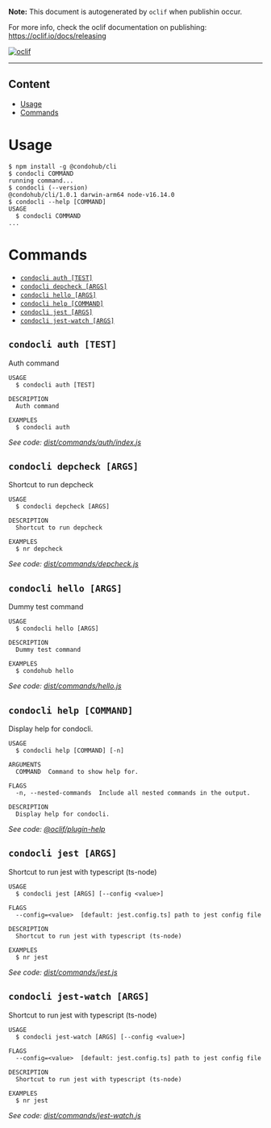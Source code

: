 **Note:** This document is autogenerated by `oclif` when publishin occur.

For more info, check the oclif documentation on publishing:
https://oclif.io/docs/releasing

[![oclif](https://img.shields.io/badge/cli-oclif-brightgreen.svg)](https://oclif.io)

---

## Content

<!-- toc -->
* [Usage](#usage)
* [Commands](#commands)
<!-- tocstop -->

# Usage

<!-- usage -->
```sh-session
$ npm install -g @condohub/cli
$ condocli COMMAND
running command...
$ condocli (--version)
@condohub/cli/1.0.1 darwin-arm64 node-v16.14.0
$ condocli --help [COMMAND]
USAGE
  $ condocli COMMAND
...
```
<!-- usagestop -->

# Commands

<!-- commands -->
* [`condocli auth [TEST]`](#condocli-auth-test)
* [`condocli depcheck [ARGS]`](#condocli-depcheck-args)
* [`condocli hello [ARGS]`](#condocli-hello-args)
* [`condocli help [COMMAND]`](#condocli-help-command)
* [`condocli jest [ARGS]`](#condocli-jest-args)
* [`condocli jest-watch [ARGS]`](#condocli-jest-watch-args)

## `condocli auth [TEST]`

Auth command

```
USAGE
  $ condocli auth [TEST]

DESCRIPTION
  Auth command

EXAMPLES
  $ condocli auth
```

_See code: [dist/commands/auth/index.js](https://github.com/condohub/condohub/blob/v1.0.1/dist/commands/auth/index.js)_

## `condocli depcheck [ARGS]`

Shortcut to run depcheck

```
USAGE
  $ condocli depcheck [ARGS]

DESCRIPTION
  Shortcut to run depcheck

EXAMPLES
  $ nr depcheck
```

_See code: [dist/commands/depcheck.js](https://github.com/condohub/condohub/blob/v1.0.1/dist/commands/depcheck.js)_

## `condocli hello [ARGS]`

Dummy test command

```
USAGE
  $ condocli hello [ARGS]

DESCRIPTION
  Dummy test command

EXAMPLES
  $ condohub hello
```

_See code: [dist/commands/hello.js](https://github.com/condohub/condohub/blob/v1.0.1/dist/commands/hello.js)_

## `condocli help [COMMAND]`

Display help for condocli.

```
USAGE
  $ condocli help [COMMAND] [-n]

ARGUMENTS
  COMMAND  Command to show help for.

FLAGS
  -n, --nested-commands  Include all nested commands in the output.

DESCRIPTION
  Display help for condocli.
```

_See code: [@oclif/plugin-help](https://github.com/oclif/plugin-help/blob/v5.1.12/src/commands/help.ts)_

## `condocli jest [ARGS]`

Shortcut to run jest with typescript (ts-node)

```
USAGE
  $ condocli jest [ARGS] [--config <value>]

FLAGS
  --config=<value>  [default: jest.config.ts] path to jest config file

DESCRIPTION
  Shortcut to run jest with typescript (ts-node)

EXAMPLES
  $ nr jest
```

_See code: [dist/commands/jest.js](https://github.com/condohub/condohub/blob/v1.0.1/dist/commands/jest.js)_

## `condocli jest-watch [ARGS]`

Shortcut to run jest with typescript (ts-node)

```
USAGE
  $ condocli jest-watch [ARGS] [--config <value>]

FLAGS
  --config=<value>  [default: jest.config.ts] path to jest config file

DESCRIPTION
  Shortcut to run jest with typescript (ts-node)

EXAMPLES
  $ nr jest
```

_See code: [dist/commands/jest-watch.js](https://github.com/condohub/condohub/blob/v1.0.1/dist/commands/jest-watch.js)_
<!-- commandsstop -->

